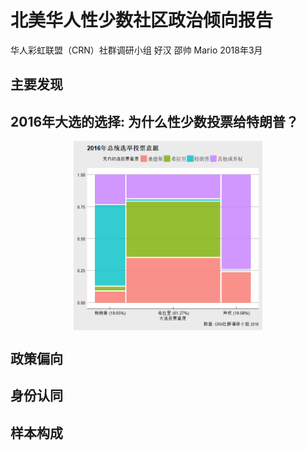 北美华人性少数社区政治倾向报告
================
华人彩虹联盟（CRN）社群调研小组 好汉 邵帅 Mario
2018年3月

主要发现
--------

2016年大选的选择: 为什么性少数投票给特朗普？
--------------------------------------------

<img src="figs_README/election-primary-gen16-1.png" width="60%" style="display: block; margin: auto;" />

政策偏向
--------

身份认同
--------

样本构成
--------

